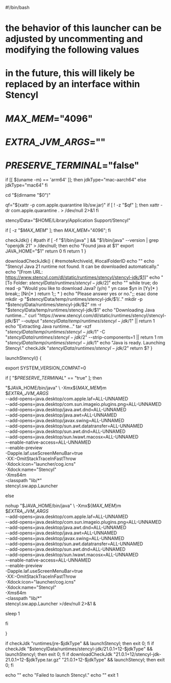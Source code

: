 #!/bin/bash

# the behavior of this launcher can be adjusted by uncommenting and modifying the following values
# in the future, this will likely be replaced by an interface within Stencyl
# _MAX_MEM_="4096"
# _EXTRA_JVM_ARGS_=""
# _PRESERVE_TERMINAL_="false"

if [[ $(uname -m) == 'arm64' ]]; then
  jdkType="mac-aarch64"
else
  jdkType="mac64"
fi

cd "$(dirname "$0")"

qf="$(xattr -p com.apple.quarantine lib/sw.jar)"
if [ ! -z "$qf" ]; then
  xattr -dr com.apple.quarantine . > /dev/null 2>&1
fi

stencylData="$HOME/Library/Application Support/Stencyl"

if [ -z "$_MAX_MEM_" ]; then _MAX_MEM_="4096"; fi

checkJdk() { #path
    if [ -f "$1/bin/java" ] && "$1/bin/java" --version | grep "openjdk 21" > /dev/null; then
        echo "Found java at $1"
        export JAVA_HOME="$1"
        return 0
    fi
    return 1
}

downloadCheckJdk() { #remoteArchiveId, #localFolderID
    echo ""
    echo "Stencyl Java 21 runtime not found. It can be downloaded automatically."
    echo "[From URL: https://www.stencyl.com/dl/static/runtimes/stencyl/stencyl-jdk/$1]"
    echo "[To Folder: $stencylData/runtimes/stencyl-jdk/$2]"
    echo ""
    while true; do
        read -p "Would you like to download Java? (y/n) " yn
        case $yn in
            [Yy]* ) break;;
            [Nn]* ) return 1;;
            * ) echo "Please answer yes or no.";;
        esac
    done
    mkdir -p "$stencylData/temp/runtimes/stencyl-jdk/$1/.."
    mkdir -p "$stencylData/runtimes/stencyl-jdk/$2"
    rm -r "$stencylData/temp/runtimes/stencyl-jdk/$1"
    echo "Downloading Java runtime..."
    curl "https://www.stencyl.com/dl/static/runtimes/stencyl/stencyl-jdk/$1" --output "$stencylData/temp/runtimes/stencyl-jdk/$1" || return 1
    echo "Extracting Java runtime..."
    tar -xzf "$stencylData/temp/runtimes/stencyl-jdk/$1" -C "$stencylData/runtimes/stencyl-jdk/$2" --strip-components=1 || return 1
    rm "$stencylData/temp/runtimes/stencyl-jdk/$1"
    echo "Java is ready. Launching Stencyl."
    checkJdk "$stencylData/runtimes/stencyl-jdk/$2"
    return $?
}

launchStencyl() {

export SYSTEM_VERSION_COMPAT=0


if [ "$_PRESERVE_TERMINAL_" == "true" ]; then

"$JAVA_HOME/bin/java" \
 -Xmx${_MAX_MEM_}m \
 $_EXTRA_JVM_ARGS_ \
  --add-opens=java.desktop/com.apple.laf=ALL-UNNAMED \
 --add-opens=java.desktop/com.sun.imageio.plugins.png=ALL-UNNAMED \
 --add-opens=java.desktop/java.awt.dnd=ALL-UNNAMED \
 --add-opens=java.desktop/java.awt=ALL-UNNAMED \
 --add-opens=java.desktop/javax.swing=ALL-UNNAMED \
 --add-opens=java.desktop/sun.awt.datatransfer=ALL-UNNAMED \
 --add-opens=java.desktop/sun.awt.dnd=ALL-UNNAMED \
 --add-opens=java.desktop/sun.lwawt.macosx=ALL-UNNAMED \
 --enable-native-access=ALL-UNNAMED \
 --enable-preview \
 -Dapple.laf.useScreenMenuBar=true \
 -XX:-OmitStackTraceInFastThrow \
 -Xdock:icon="launcher/cog.icns" \
 -Xdock:name="Stencyl" \
 -Xms64m \
 -classpath "lib/*" \
 stencyl.sw.app.Launcher

else

nohup "$JAVA_HOME/bin/java" \
 -Xmx${_MAX_MEM_}m \
 $_EXTRA_JVM_ARGS_ \
  --add-opens=java.desktop/com.apple.laf=ALL-UNNAMED \
 --add-opens=java.desktop/com.sun.imageio.plugins.png=ALL-UNNAMED \
 --add-opens=java.desktop/java.awt.dnd=ALL-UNNAMED \
 --add-opens=java.desktop/java.awt=ALL-UNNAMED \
 --add-opens=java.desktop/javax.swing=ALL-UNNAMED \
 --add-opens=java.desktop/sun.awt.datatransfer=ALL-UNNAMED \
 --add-opens=java.desktop/sun.awt.dnd=ALL-UNNAMED \
 --add-opens=java.desktop/sun.lwawt.macosx=ALL-UNNAMED \
 --enable-native-access=ALL-UNNAMED \
 --enable-preview \
 -Dapple.laf.useScreenMenuBar=true \
 -XX:-OmitStackTraceInFastThrow \
 -Xdock:icon="launcher/cog.icns" \
 -Xdock:name="Stencyl" \
 -Xms64m \
 -classpath "lib/*" \
 stencyl.sw.app.Launcher >/dev/null 2>&1 &

sleep 1

fi

}

if checkJdk "runtimes/jre-$jdkType" && launchStencyl; then exit 0; fi
if checkJdk "$stencylData/runtimes/stencyl-jdk/21.0.1+12-$jdkType" && launchStencyl; then exit 0; fi
if downloadCheckJdk "21.0.1+12/stencyl-jdk-21.0.1+12-$jdkType.tar.gz" "21.0.1+12-$jdkType" && launchStencyl; then exit 0; fi

echo ""
echo "Failed to launch Stencyl."
echo ""
exit 1

